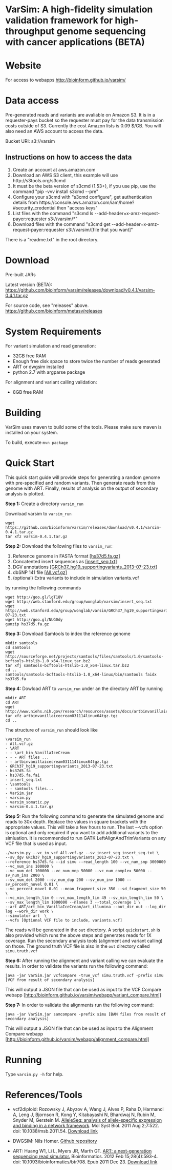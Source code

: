 VarSim: A high-fidelity simulation validation framework for high-throughput genome sequencing with cancer applications (BETA)
===================
# Website
For access to webapps http://bioinform.github.io/varsim/

# Data access
Pre-generated reads and variants are avaliable on Amazon S3. It is in a requester-pays bucket
so the requester must pay for the data transmission costs outside of S3. Currently the cost Amazon
lists is 0.09 $/GB. You will also need an AWS account to access the data. 

Bucket URI: s3://varsim

## Instructions on how to access the data
<ol>
<li>Create an account at aws.amazon.com</li>
<li>Download an AWS S3 client, this example will use http://s3tools.org/s3cmd</li>
<li>It must be the beta version of s3cmd (1.53+), if you use pip, use the command "pip -vvv install s3cmd --pre"</li>
<li>Configure your s3cmd with "s3cmd configure", get authentication details from https://console.aws.amazon.com/iam/home?#security_credential then "access keys"</li>
<li>List files with the command "s3cmd ls --add-header=x-amz-request-payer:requester s3://varsim/*"</li>
<li>Download files with the command "s3cmd get --add-header=x-amz-request-payer:requester s3://varsim/[file that you want]"</li>
</ol>

There is a "readme.txt" in the root directory. 


# Download

Pre-built JARs

Latest version (BETA): https://github.com/bioinform/varsim/releases/download/v0.4.1/varsim-0.4.1.tar.gz

For source code, see "releases" above. https://github.com/bioinform/metasv/releases

# System Requirements
<p>
For variant simulation and read generation:
<ul>
<li>32GB free RAM</li>
<li>Enough free disk space to store twice the number of reads generated</li>
<li>ART or dwgsim installed</li>
<li>python 2.7 with argparse package</li>
</ul>
</p>
<p>
For alignment and variant calling validation:
<ul>
<li>8GB free RAM</li>
</ul>
</p>

# Building
VarSim uses maven to build some of the tools. Please make sure maven is installed on your system.

To build, execute `mvn package`

# Quick Start

This quick start guide will provide steps for generating a random genome with pre-specified and random variants. 
Then generate reads from this genome with ART. Finally, results of analysis on the output of secondary analysis is plotted.  


<b>Step 1:</b> Create a directory `varsim_run`


Download varsim to `varsim_run`

```
wget https://github.com/bioinform/varsim/releases/download/v0.4.1/varsim-0.4.1.tar.gz
tar xfz varsim-0.4.1.tar.gz
```


<b>Step 2:</b> Download the following files to `varsim_run`:

<ol>
<li>Reference genome in FASTA format <a href='http://goo.gl/lgT18V'>[hs37d5.fa.gz]</a></li>
<li>Concatented insert sequences as <a href='http://web.stanford.edu/group/wonglab/varsim/insert_seq.txt'>[insert_seq.txt]</a></li>
<li>DGV annotations <a href='http://web.stanford.edu/group/wonglab/varsim/GRCh37_hg19_supportingvariants_2013-07-23.txt'>[GRCh37_hg19_supportingvariants_2013-07-23.txt]</a></li>
<li>dbSNP 141 file <a href='http://goo.gl/NUG0dy'>[All.vcf.gz]</a></li>
<li>(optional) Extra variants to include in simulation variants.vcf</li>
</ol>


by running the following commands

```
wget http://goo.gl/lgT18V
wget http://web.stanford.edu/group/wonglab/varsim/insert_seq.txt
wget http://web.stanford.edu/group/wonglab/varsim/GRCh37_hg19_supportingvariants_2013-07-23.txt
wget http://goo.gl/NUG0dy
gunzip hs37d5.fa.gz
```

<b>Step 3:</b> Download Samtools to index the reference genome

```
mkdir samtools
cd samtools
wget http://sourceforge.net/projects/samtools/files/samtools/1.0/samtools-bcftools-htslib-1.0_x64-linux.tar.bz2
tar xfj samtools-bcftools-htslib-1.0_x64-linux.tar.bz2
cd ..
samtools/samtools-bcftools-htslib-1.0_x64-linux/bin/samtools faidx hs37d5.fa
```

<b>Step 4:</b> Dowload ART to `varsim_run` under an the directory ART by running

```
mkdir ART
cd ART
wget http://www.niehs.nih.gov/research/resources/assets/docs/artbinvanillaicecream031114linux64tgz.tgz
tar xfz artbinvanillaicecream031114linux64tgz.tgz
cd ..
```

The structure of `varsim_run` should look like

```
\varsim_run
- All.vcf.gz  
- \ART  
- - \art_bin_VanillaIceCream  
- - - ART files ...
- - artbinvanillaicecream031114linux64tgz.tgz
- GRCh37_hg19_supportingvariants_2013-07-23.txt	
- hs37d5.fa  
- hs37d5.fa.fai  
- insert_seq.txt  
- \samtools  
- - samtools files...
- VarSim.jar
- varsim.py
- varsim_somatic.py
- varsim-0.4.1.tar.gz
```


<b>Step 5:</b> Run the following command to generate the simulated genome and reads to 30x depth. 
Replace the values in square brackets with the appropriate values. This will take a few hours to run. 
The last --vcfs option is optional and only required if you want to add additional variants to the simluation. 
It is recommended to run GATK LeftAlignAndTrimVariants on any VCF file that is used as input. 


```
./varsim.py --vc_in_vcf All.vcf.gz --sv_insert_seq insert_seq.txt \
--sv_dgv GRCh37_hg19_supportingvariants_2013-07-23.txt \
--reference hs37d5.fa --id simu --read_length 100 --vc_num_snp 3000000 --vc_num_ins 100000 \
--vc_num_del 100000 --vc_num_mnp 50000 --vc_num_complex 50000 --sv_num_ins 2000 \
--sv_num_del 2000 --sv_num_dup 200 --sv_num_inv 1000 --sv_percent_novel 0.01 \
--vc_percent_novel 0.01 --mean_fragment_size 350 --sd_fragment_size 50 \
--vc_min_length_lim 0 --vc_max_length_lim 49 --sv_min_length_lim 50 \
--sv_max_length_lim 1000000 --nlanes 3 --total_coverage 1 \
--art ART/art_bin_VanillaIceCream/art_illumina --out_dir out --log_dir log --work_dir work \
--simulator art  \
--vcfs [Optional VCF file to include, variants.vcf]
```


The reads will be generated in the `out` directory. A script `quickstart.sh` is also provided which 
runs the above steps and generates reads for 1X coverage.  Run the secondary analysis tools (alignment and variant calling) on those.
The ground truth VCF file is also in the `out` directory called `simu.truth.vcf`



<b>Step 6:</b> After running the alignment and variant calling we can evaluate the results. In order to validate the variants run the following command:


```
java -jar VarSim.jar vcfcompare -true_vcf simu.truth.vcf -prefix simu [VCF from result of secondary analysis] 
```


This will output a JSON file that can be used as input to the VCF Compare webapp [http://bioinform.github.io/varsim/webapp/variant_compare.html]



<b>Step 7:</b> In order to validate the alignments run the following command:


```
java -jar VarSim.jar samcompare -prefix simu [BAM files from result of secondary analysis]
```


This will output a JSON file that can be used as input to the Alignment Compare webapp [http://bioinform.github.io/varsim/webapp/alignment_compare.html]


# Running
Type `varsim.py -h` for help.

# References/Tools

* vcf2diploid: Rozowsky J, Abyzov A, Wang J, Alves P, Raha D, Harmanci A, Leng J, Bjornson R, Kong Y, Kitabayashi N, Bhardwaj N, Rubin M, Snyder M, Gerstein M. <a href="http://msb.embopress.org/content/7/1/522">AlleleSeq: analysis of allele-specific expression and binding in a network framework</a>. Mol Syst Biol. 2011 Aug 2;7:522. doi: 10.1038/msb.2011.54. <a href="http://alleleseq.gersteinlab.org/tools.html">Download link</a>

* DWGSIM: Nils Homer. <a href="https://github.com/nh13/DWGSIM">Github repository</a>

* ART: Huang W1, Li L, Myers JR, Marth GT. <a href="http://www.ncbi.nlm.nih.gov/pubmed/22199392">ART: a next-generation sequencing read simulator.</a> Bioinformatics. 2012 Feb 15;28(4):593-4. doi: 10.1093/bioinformatics/btr708. Epub 2011 Dec 23. <a href="http://www.niehs.nih.gov/research/resources/software/biostatistics/art/">Download link</a>
